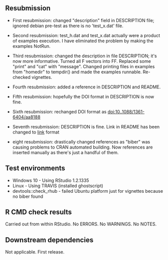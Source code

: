 
## Resubmission
* First resubmission: changed "description" field in DESCRIPTION file; ignored debian pre-test as there is no 'test_x.dat' file.

* Second resubmission: test_h.dat and test_x.dat actually were a product of examples execution. I have eliminated the problem by making the examples NotRun.

* Third resubmission: changed the description in file DESCRIPTION; it's now more informative. Turned all F vectors into FF. Replaced some "print" and "cat" with "message". Changed printing files in examples from "homedir" to tempdir() and made the examples runnable. Re-checked vignettes.

* Fourth resubmission: added a reference in DESCRIPTION and README.

* Fifth resubmission: hopefully the DOI format in DESCRIPTION is now fine.

* Sixth resubmission: rechanged DOI format as <doi:10..1088/1361-6404/aa8188>

* Seventh resubmission: DESCRIPTION is fine. Link in README has been changed to [link]() format

* eight resubmission: drastically changed references as "biber" was causing problems to CRAN automated building. Now references are inserted manually as there's just a handful of them.

## Test environments
* Windows 10 - Using RStudio 1.2.1335
* Linux - Using TRAVIS (installed ghostscript)
* devtools::check_rhub - failed Ubuntu platform just for vignettes because no biber found

## R CMD check results
Carried out from within RStudio.
No ERRORS.
No WARNINGS.
No NOTES.

## Downstream dependencies
Not applicable. First release.